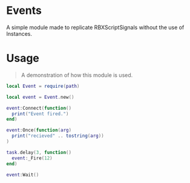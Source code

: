 # Events
A simple module made to replicate RBXScriptSignals without the use of Instances.

# Usage
> A demonstration of how this module is used.
```lua
local Event = require(path)

local event = Event.new()

event:Connect(function()
  print("Event fired.")
end)

event:Once(function(arg)
  print("recieved" .. tostring(arg))
)

task.delay(3, function()
  event:_Fire(12)
end)

event:Wait()
```
